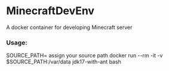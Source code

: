 # MinecraftDevEnv
A docker container for developing Minecraft server

### Usage:
SOURCE_PATH= assign your source path
docker run --rm -it -v $SOURCE_PATH:/var/data jdk17-with-ant bash
